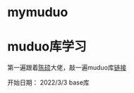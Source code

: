 # mymuduo

# muduo库学习
第一遍跟着[陈硕](http://www.cnblogs.com/Solstice)大佬，敲一遍muduo库[链接](https://github.com/chenshuo/muduo)

开始日期： 2022/3/3 
base库

